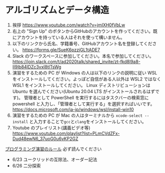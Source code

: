 # アルゴリズムとデータ構造

1. 挨拶
https://www.youtube.com/watch?v=jmIXH0fVbLw
1. 右上の "Sign Up" のボタンからGitHubのアカウントを作ってください。既にアカウントを持っている人はそれを使って構いません。
1. 以下のリンクから氏名、学籍番号、GitHubアカウント名を登録してください。
https://forms.gle/SueK6pzzjGL1tADE7
1. Slack のワークスペースに参加してください。本名で参加してください。
https://join.slack.com/t/ad2020talk/shared_invite/zt-fkd8l9a8-lI9Ib84lDZc3vxl8tlTsWg
1. 演習をするための PC が Windows の人は以下のリンクの説明に従い WSL をインストールしてください。よっぽど自信がある人以外は WSL2 ではなく WSL1 をインストールしてください。
Linux ディストリビューションは Ubuntu を選んでください(Ubuntu 20.04 LTS がインストールされるはずです)。
管理者として PowerShell を実行するにはタスクバーの検索窓に powershell と入力し、「管理者として実行する」を選択すればいいです。
https://docs.microsoft.com/ja-jp/windows/wsl/install-win10
1. 演習をするための PC が Mac の人はターミナルから `xcode-select --install` と入力することで`gcc`と`clang`をインストールしてください。
1. Youtube のプレイリスト(講義ビデオ等)
https://www.youtube.com/playlist?list=PLmCVdZFx-Dud48ewN6_37uoG0u6vKP2GZ

[プログラミング演習のルール](/RULES.md) 必ず読んでください

* 6/23 ユークリッドの互除法、オーダー記法
* 6/26 二分探索

